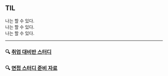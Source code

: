 ## TIL
나는 할 수 있다.  
나는 할 수 있다.  
나는 할 수 있다.

---

### 🔍 [취업 대비반 스터디](https://github.com/hjun0917/TIL/tree/main/%EC%B7%A8%EC%97%85%20%EB%8C%80%EB%B9%84%EB%B0%98%20%EB%8D%B0%EC%9D%BC%EB%A6%AC%20%EA%B3%BC%EC%A0%9C)

### 🔍 [면접 스터디 준비 자료](https://github.com/hjun0917/TIL/tree/main/%EB%A9%B4%EC%A0%91%20%EC%8A%A4%ED%84%B0%EB%94%94%20%EC%A4%80%EB%B9%84%20%EC%9E%90%EB%A3%8C)
